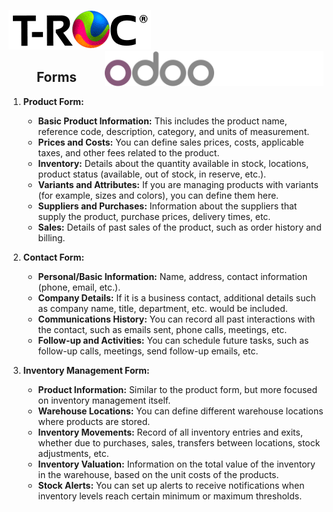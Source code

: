 ![logo_troc](troc.gif) <img src='odoo_logo.svg' width='350' style="float: right;">
<br>
<center>

## Forms
</center>

1. **Product Form:**
    - **Basic Product Information:** This includes the product name, reference code, description, category, and units of measurement.
    - **Prices and Costs:** You can define sales prices, costs, applicable taxes, and other fees related to the product.
    - **Inventory:** Details about the quantity available in stock, locations, product status (available, out of stock, in reserve, etc.).
    - **Variants and Attributes:** If you are managing products with variants (for example, sizes and colors), you can define them here.
    - **Suppliers and Purchases:** Information about the suppliers that supply the product, purchase prices, delivery times, etc.
    - **Sales:** Details of past sales of the product, such as order history and billing.

2. **Contact Form:**
    - **Personal/Basic Information:** Name, address, contact information (phone, email, etc.).
    - **Company Details:** If it is a business contact, additional details such as company name, title, department, etc. would be included.
    - **Communications History:** You can record all past interactions with the contact, such as emails sent, phone calls, meetings, etc.
    - **Follow-up and Activities:** You can schedule future tasks, such as follow-up calls, meetings, send follow-up emails, etc.

3. **Inventory Management Form:**
    - **Product Information:** Similar to the product form, but more focused on inventory management itself.
    - **Warehouse Locations:** You can define different warehouse locations where products are stored.
    - **Inventory Movements:** Record of all inventory entries and exits, whether due to purchases, sales, transfers between locations, stock adjustments, etc.
    - **Inventory Valuation:** Information on the total value of the inventory in the warehouse, based on the unit costs of the products.
    - **Stock Alerts:** You can set up alerts to receive notifications when inventory levels reach certain minimum or maximum thresholds.
